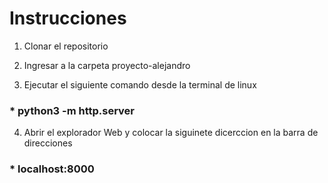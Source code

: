 # Instrucciones

1. Clonar el repositorio 

2. Ingresar a la carpeta proyecto-alejandro

3. Ejecutar el siguiente comando desde la terminal de linux 

### * python3 -m http.server

4. Abrir el explorador Web y colocar la siguinete dicerccion en la barra de direcciones 

### * localhost:8000
